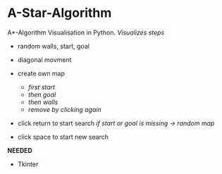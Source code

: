 # A-Star-Algorithm
 A*-Algorithm Visualisation in Python.
*Visualizes steps*

* random walls, start, goal
* diagonal movment

* create own map
   * *first start*
   * *then goal*
   * *then walls*
   * *remove by clicking again*
* click return to start search
    *if start or goal is missing -> random map*
* click space to start new search

**NEEDED**
* Tkinter
